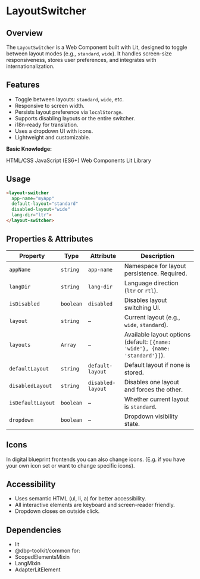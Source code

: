 # LayoutSwitcher 

## Overview

The `LayoutSwitcher` is a Web Component built with Lit, designed to toggle between layout modes (e.g., `standard`, `wide`). It handles screen-size responsiveness, stores user preferences, and integrates with internationalization.

## Features

- Toggle between layouts: `standard`, `wide`, etc.
- Responsive to screen width.
- Persists layout preference via `localStorage`.
- Supports disabling layouts or the entire switcher.
- i18n-ready for translation.
- Uses a dropdown UI with icons.
- Lightweight and customizable.

**Basic Knowledge:**

HTML/CSS 
JavaScript (ES6+)
Web Components
Lit Library
 
## Usage

```html
<layout-switcher
  app-name="myApp"
  default-layout="standard"
  disabled-layout="wide"
  lang-dir="ltr">
</layout-switcher>
```


## Properties & Attributes

| Property          | Type      | Attribute         | Description                                                                 |
| ----------------- | --------- | ----------------- | --------------------------------------------------------------------------- |
| `appName`         | `string`  | `app-name`        | Namespace for layout persistence. Required.                                 |
| `langDir`         | `string`  | `lang-dir`        | Language direction (`ltr` or `rtl`).                                        |
| `isDisabled`      | `boolean` | `disabled`        | Disables layout switching UI.                                               |
| `layout`          | `string`  | –                 | Current layout (e.g., `wide`, `standard`).                                  |
| `layouts`         | `Array`   | –                 | Available layout options (default: `[{name: 'wide'}, {name: 'standard'}]`). |
| `defaultLayout`   | `string`  | `default-layout`  | Default layout if none is stored.                                           |
| `disabledLayout`  | `string`  | `disabled-layout` | Disables one layout and forces the other.                                   |
| `isDefaultLayout` | `boolean` | –                 | Whether current layout is `standard`.                                       |
| `dropdown`        | `boolean` | –                 | Dropdown visibility state.                                                  |



## Icons

In digital blueprint frontends you can also change icons. (E.g. if you have your own icon set or want to change specific icons).

## Accessibility

- Uses semantic HTML (ul, li, a) for better accessibility.
- All interactive elements are keyboard and screen-reader friendly.
- Dropdown closes on outside click.

## Dependencies
- lit
- @dbp-toolkit/common for:
 - ScopedElementsMixin
 - LangMixin
 - AdapterLitElement



